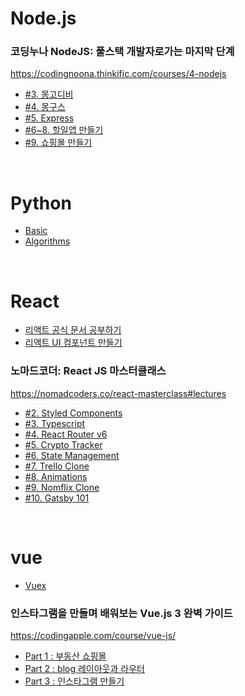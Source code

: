 # Node.js

### 코딩누나 NodeJS: 풀스택 개발자로가는 마지막 단계

<https://codingnoona.thinkific.com/courses/4-nodejs>

- [#3. 몽고디비](./nodejs/noona-mongodb-test/)
- [#4. 몽구스](./nodejs/noona-mongoose-test/)
- [#5. Express](./nodejs/noona-express-test/)
- [#6~8. 할일앱 만들기](./nodejs/noona-todolist/)
- [#9. 쇼핑몰 만들기](./nodejs/noona-shopping-mall/)

<br />

# Python

- [Basic](./python/python-basic/)
- [Algorithms](./python/python-algorithms/)

<br />

# React

- [리액트 공식 문서 공부하기](./react/react-official-docs/)
- [리액트 UI 컴포넌트 만들기](./react/react-ui-components/)

### 노마드코더: React JS 마스터클래스

<https://nomadcoders.co/react-masterclass#lectures>

- [#2. Styled Components](./react/nomad-02-styled-components/)
- [#3. Typescript](./react/nomad-03-typescript/)
- [#4. React Router v6](./react/nomad-04-react-router-v6/)
- [#5. Crypto Tracker](./react/nomad-05-crypto-tracker/)
- [#6. State Management](./react/nomad-06-state-management/)
- [#7. Trello Clone](./react/nomad-07-trello-clone/)
- [#8. Animations](./react/nomad-08-framer-motion/)
- [#9. Nomflix Clone](./react/nomad-09-nomflex-clone/)
- [#10. Gatsby 101](./react/nomad-10-gatsby/)

<br />

# vue

- [Vuex](./vue/vue3-vuex/)

### 인스타그램을 만들며 배워보는 Vue.js 3 완벽 가이드

<https://codingapple.com/course/vue-js/>

- [Part 1 : 부동산 쇼핑몰](./vue/coding-apple-vuedongsan/)
- [Part 2 : blog 레이아웃과 라우터](./vue/coding-apple-blog/)
- [Part 3 : 인스타그램 만들기](./vue/coding-apple-vuestagram/)
